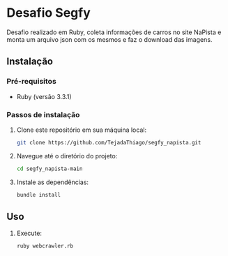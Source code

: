 # Desafio Segfy

Desafio realizado em Ruby, coleta informações de carros no site NaPista e monta um arquivo json com os mesmos e faz o download das imagens. 

## Instalação

### Pré-requisitos

- Ruby (versão 3.3.1)

### Passos de instalação

1. Clone este repositório em sua máquina local:

   ```bash
   git clone https://github.com/TejadaThiago/segfy_napista.git
   ```

2. Navegue até o diretório do projeto:

   ```bash
   cd segfy_napista-main
   ```

3. Instale as dependências:

   ```bash
   bundle install
   ```

## Uso

1. Execute:

   ```bash
   ruby webcrawler.rb   
   ```

